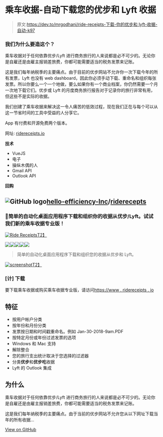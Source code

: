 # 乘车收据-自动下载您的优步和 Lyft 收据

> 原文:[https://dev.to/mrgodhani/ride-receipts-下载-你的优步和 lyft-收据-自动-k97](https://dev.to/mrgodhani/ride-receipts---download-your-uber-and-lyft-receipts-automatically-k97)

### [](#why-we-made-this)我们为什么要造这个？

乘车收据对于任何依靠优步/Lyft 进行商务旅行的人来说都是必不可少的。无论你是自雇还是由雇主报销差旅费，你都可能需要适当的税务发票来记账。

这是我们每年纳税季的主要痛点。由于目前的优步网站不允许你一次下载今年的所有发票，Lyft 也没有 web dashboard，因此你必须手动下载、重命名和组织每张发票。所以你要么一个一个地做，要么如果你有一个商业档案，你仍然需要一个月一次地下载它们。优步或 Lyft 的月度商务旅行报告对于记录你的旅行非常有用，但这些不是实际的收据。

我们创建了乘车收据来解决这一令人痛苦的低效过程，现在我们正在与每个可以从这一节省时间的工具中受益的人分享它。

App 有付费和开源免费两个版本。

网址: [ridereceipts.io](https://ridereceipts.io)

**技术**

*   VueJS
*   电子
*   操纵木偶的人
*   Gmail API
*   Outlook API

**回购**

## ![GitHub logo](../Images/a73f630113876d78cff79f59c2125b24.png)[hello-efficiency-Inc](https://github.com/hello-efficiency-inc)/[riderecepts](https://github.com/hello-efficiency-inc/ridereceipts)

### 🚕简单的自动化桌面应用程序下载和组织你的收据从优步/Lyft。试试我们新的乘车收据专业版！

<article class="markdown-body entry-content container-lg" itemprop="text">

[![Ride Receipts](../Images/fd5cf74ce3ddc476c443fb43ad4bdd14.png)T2】](https://raw.githubusercontent.com/hello-efficiency-inc/ridereceipts/master/static/ride-receipts.svg)

[![](../Images/49b4c52a653fd0e674b8c99e7b1f857c.png)](https://travis-ci.org/ridereceipts/ridereceipts)[![](../Images/c8756a6f210f3444a3cb8785c2cc910a.png)](https://david-dm.org/hello-efficiency-inc/ridereceipts)[![](../Images/675ebed1c9c9926e584af5bfdd907faf.png)](https://david-dm.org/hello-efficiency-inc/ridereceipts?type=dev "devDependencies status")[![](../Images/b428fec70d8bb7d06005afaeceb5c2a6.png)](https://www.producthunt.com/posts/uber-run)[![](../Images/82cb513cc332561dcce1ae06f8222aeb.png)](https://madewithvuejs.com/p/ride-receipts/shield-link "MadeWithVueJs.com Shield")

> 简单的自动化桌面应用程序下载和组织您的收据从优步和 Lyft。

[![screenshot](../Images/0b5d4181543d4147f743b036a03cd470.png)T2】](https://raw.githubusercontent.com/hello-efficiency-inc/ridereceipts/master//ridereceipt-app.png)

### [计] 下载

要下载乘车收据或购买乘车收据专业版，请访问[https://www . ridereceipts . io](https://www.ridereceipts.io)

## 特征

*   按用户帐户分类
*   按年份和月份分类
*   发票按日期和时间戳重命名。例如 Jan-30-2018-9am.PDF
*   按特定月份或年份过滤发票的选项
*   Windows 和 Mac 支持
*   解除整合
*   您的旅行支出统计取决于您选择的过滤器
*   分类**优步**和**优步吃**收据
*   Lyft 的 Outlook 集成

## 为什么

乘车收据对于任何依靠优步/Lyft 进行商务旅行的人来说都是必不可少的。无论你是自雇还是由雇主报销差旅费，你都可能需要适当的税务发票来记账。

这是我们每年纳税季的主要痛点。由于当前的优步网站不允许您从以下网址下载当年的所有收据…

</article>

[View on GitHub](https://github.com/hello-efficiency-inc/ridereceipts)